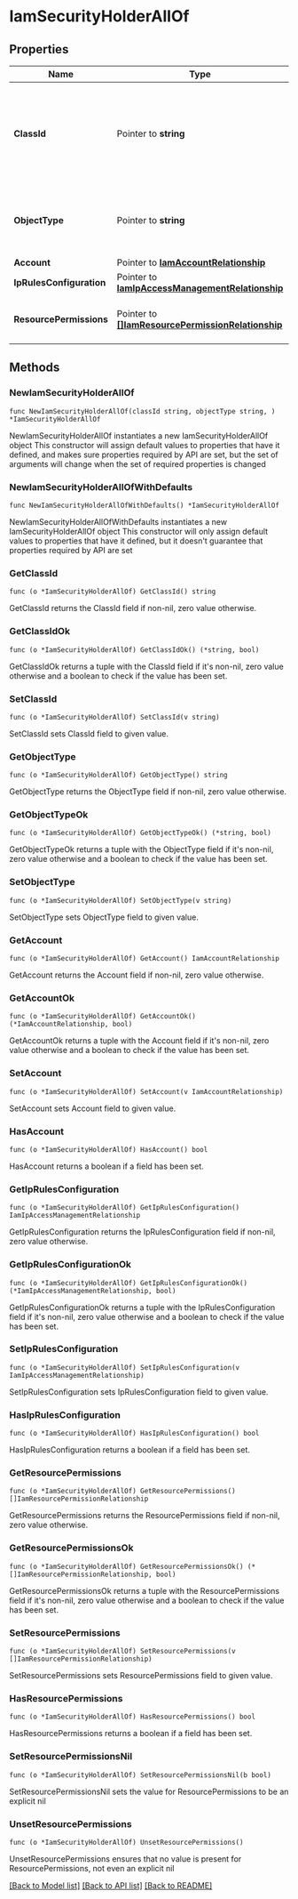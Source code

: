# IamSecurityHolderAllOf

## Properties

Name | Type | Description | Notes
------------ | ------------- | ------------- | -------------
**ClassId** | Pointer to **string** | The fully-qualified name of the instantiated, concrete type. This property is used as a discriminator to identify the type of the payload when marshaling and unmarshaling data. | [default to "iam.SecurityHolder"]
**ObjectType** | Pointer to **string** | The fully-qualified name of the instantiated, concrete type. The value should be the same as the &#39;ClassId&#39; property. | [default to "iam.SecurityHolder"]
**Account** | Pointer to [**IamAccountRelationship**](IamAccountRelationship.md) |  | [optional] 
**IpRulesConfiguration** | Pointer to [**IamIpAccessManagementRelationship**](IamIpAccessManagementRelationship.md) |  | [optional] 
**ResourcePermissions** | Pointer to [**[]IamResourcePermissionRelationship**](IamResourcePermissionRelationship.md) | An array of relationships to iamResourcePermission resources. | [optional] [readonly] 

## Methods

### NewIamSecurityHolderAllOf

`func NewIamSecurityHolderAllOf(classId string, objectType string, ) *IamSecurityHolderAllOf`

NewIamSecurityHolderAllOf instantiates a new IamSecurityHolderAllOf object
This constructor will assign default values to properties that have it defined,
and makes sure properties required by API are set, but the set of arguments
will change when the set of required properties is changed

### NewIamSecurityHolderAllOfWithDefaults

`func NewIamSecurityHolderAllOfWithDefaults() *IamSecurityHolderAllOf`

NewIamSecurityHolderAllOfWithDefaults instantiates a new IamSecurityHolderAllOf object
This constructor will only assign default values to properties that have it defined,
but it doesn't guarantee that properties required by API are set

### GetClassId

`func (o *IamSecurityHolderAllOf) GetClassId() string`

GetClassId returns the ClassId field if non-nil, zero value otherwise.

### GetClassIdOk

`func (o *IamSecurityHolderAllOf) GetClassIdOk() (*string, bool)`

GetClassIdOk returns a tuple with the ClassId field if it's non-nil, zero value otherwise
and a boolean to check if the value has been set.

### SetClassId

`func (o *IamSecurityHolderAllOf) SetClassId(v string)`

SetClassId sets ClassId field to given value.


### GetObjectType

`func (o *IamSecurityHolderAllOf) GetObjectType() string`

GetObjectType returns the ObjectType field if non-nil, zero value otherwise.

### GetObjectTypeOk

`func (o *IamSecurityHolderAllOf) GetObjectTypeOk() (*string, bool)`

GetObjectTypeOk returns a tuple with the ObjectType field if it's non-nil, zero value otherwise
and a boolean to check if the value has been set.

### SetObjectType

`func (o *IamSecurityHolderAllOf) SetObjectType(v string)`

SetObjectType sets ObjectType field to given value.


### GetAccount

`func (o *IamSecurityHolderAllOf) GetAccount() IamAccountRelationship`

GetAccount returns the Account field if non-nil, zero value otherwise.

### GetAccountOk

`func (o *IamSecurityHolderAllOf) GetAccountOk() (*IamAccountRelationship, bool)`

GetAccountOk returns a tuple with the Account field if it's non-nil, zero value otherwise
and a boolean to check if the value has been set.

### SetAccount

`func (o *IamSecurityHolderAllOf) SetAccount(v IamAccountRelationship)`

SetAccount sets Account field to given value.

### HasAccount

`func (o *IamSecurityHolderAllOf) HasAccount() bool`

HasAccount returns a boolean if a field has been set.

### GetIpRulesConfiguration

`func (o *IamSecurityHolderAllOf) GetIpRulesConfiguration() IamIpAccessManagementRelationship`

GetIpRulesConfiguration returns the IpRulesConfiguration field if non-nil, zero value otherwise.

### GetIpRulesConfigurationOk

`func (o *IamSecurityHolderAllOf) GetIpRulesConfigurationOk() (*IamIpAccessManagementRelationship, bool)`

GetIpRulesConfigurationOk returns a tuple with the IpRulesConfiguration field if it's non-nil, zero value otherwise
and a boolean to check if the value has been set.

### SetIpRulesConfiguration

`func (o *IamSecurityHolderAllOf) SetIpRulesConfiguration(v IamIpAccessManagementRelationship)`

SetIpRulesConfiguration sets IpRulesConfiguration field to given value.

### HasIpRulesConfiguration

`func (o *IamSecurityHolderAllOf) HasIpRulesConfiguration() bool`

HasIpRulesConfiguration returns a boolean if a field has been set.

### GetResourcePermissions

`func (o *IamSecurityHolderAllOf) GetResourcePermissions() []IamResourcePermissionRelationship`

GetResourcePermissions returns the ResourcePermissions field if non-nil, zero value otherwise.

### GetResourcePermissionsOk

`func (o *IamSecurityHolderAllOf) GetResourcePermissionsOk() (*[]IamResourcePermissionRelationship, bool)`

GetResourcePermissionsOk returns a tuple with the ResourcePermissions field if it's non-nil, zero value otherwise
and a boolean to check if the value has been set.

### SetResourcePermissions

`func (o *IamSecurityHolderAllOf) SetResourcePermissions(v []IamResourcePermissionRelationship)`

SetResourcePermissions sets ResourcePermissions field to given value.

### HasResourcePermissions

`func (o *IamSecurityHolderAllOf) HasResourcePermissions() bool`

HasResourcePermissions returns a boolean if a field has been set.

### SetResourcePermissionsNil

`func (o *IamSecurityHolderAllOf) SetResourcePermissionsNil(b bool)`

 SetResourcePermissionsNil sets the value for ResourcePermissions to be an explicit nil

### UnsetResourcePermissions
`func (o *IamSecurityHolderAllOf) UnsetResourcePermissions()`

UnsetResourcePermissions ensures that no value is present for ResourcePermissions, not even an explicit nil

[[Back to Model list]](../README.md#documentation-for-models) [[Back to API list]](../README.md#documentation-for-api-endpoints) [[Back to README]](../README.md)



